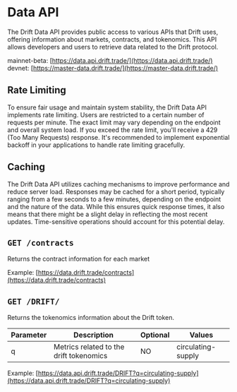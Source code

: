# Data API 

The Drift Data API provides public access to various APIs that Drift uses, offering information about markets, contracts, and tokenomics. This API allows developers and users to retrieve data related to the Drift protocol.

mainnet-beta: [https://data.api.drift.trade/](https://data.api.drift.trade/)
devnet: [https://master-data.drift.trade/](https://master-data.drift.trade/)

## Rate Limiting
To ensure fair usage and maintain system stability, the Drift Data API implements rate limiting. Users are restricted to a certain number of requests per minute. The exact limit may vary depending on the endpoint and overall system load. If you exceed the rate limit, you'll receive a 429 (Too Many Requests) response. It's recommended to implement exponential backoff in your applications to handle rate limiting gracefully.

## Caching
The Drift Data API utilizes caching mechanisms to improve performance and reduce server load. Responses may be cached for a short period, typically ranging from a few seconds to a few minutes, depending on the endpoint and the nature of the data. While this ensures quick response times, it also means that there might be a slight delay in reflecting the most recent updates. Time-sensitive operations should account for this potential delay.

## `GET /contracts`

Returns the contract information for each market 

Example: [https://data.drift.trade/contracts](https://data.drift.trade/contracts)


## `GET /DRIFT/`

Returns the tokenomics information about the Drift token.

| Parameter        | Description                                      | Optional | Values    |
| ---------------- | ------------------------------------------------ | -------- | ------------------------------------------------ |
| q                | Metrics related to the drift tokenomics          | NO       | circulating-supply | locked-supply | total-supply   |

Example: [https://data.api.drift.trade/DRIFT?q=circulating-supply](https://data.api.drift.trade/DRIFT?q=circulating-supply)


